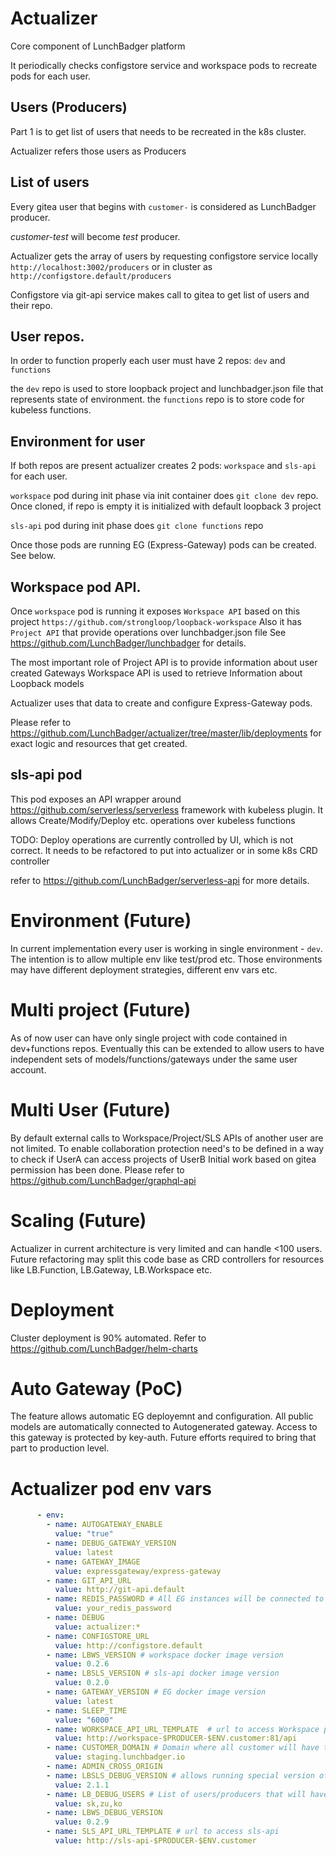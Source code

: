 # Actualizer

Core component of LunchBadger platform

It periodically checks configstore service and workspace pods to recreate pods for each user.

## Users (Producers)
Part 1 is to get list of users that needs to be recreated in the k8s cluster. 

Actualizer refers those users as Producers

## List of users
Every gitea user that begins with `customer-` is considered as LunchBadger producer.

*customer-test* will become *test* producer.

Actualizer gets the array of users by requesting configstore service 
locally `http://localhost:3002/producers` or in cluster as `http://configstore.default/producers` 


Configstore via git-api service makes call to gitea to get list of users and their repo.

## User repos.
In order to function properly each user must have 2 repos: `dev` and `functions`

the `dev` repo is used to store loopback project and lunchbadger.json file that represents state of environment. 
the `functions` repo is to store code for kubeless functions.

## Environment for user
If both repos are present actualizer creates 2 pods: `workspace` and `sls-api` for each user.

`workspace` pod during init phase via init container does `git clone dev` repo. 
Once cloned, if repo is empty it is initialized with default loopback 3 project 

`sls-api` pod during init phase does `git clone functions` repo

Once those pods are running EG (Express-Gateway) pods can be created. See below. 

## Workspace pod API.
Once `workspace` pod is running it exposes `Workspace API` based on this project `https://github.com/strongloop/loopback-workspace`
Also it has `Project API` that provide operations over lunchbadger.json file 
See https://github.com/LunchBadger/lunchbadger for details. 

The most important role of Project API is to provide information about user created Gateways
Workspace API is used to retrieve Information about Loopback models

Actualizer uses that data to create and configure Express-Gateway pods. 

Please refer to https://github.com/LunchBadger/actualizer/tree/master/lib/deployments for exact logic and resources that get created.

## sls-api pod
This pod exposes an API wrapper around https://github.com/serverless/serverless framework with kubeless plugin. 
It allows Create/Modify/Deploy etc. operations over kubeless functions

TODO: Deploy operations are currently controlled by UI, which is not correct. It needs to be refactored to put into actualizer or in some k8s CRD controller

refer to https://github.com/LunchBadger/serverless-api for more details.

# Environment (Future)
In current implementation every user is working in single environment - `dev`. The intention is to allow multiple env like test/prod etc. Those environments may have different deployment strategies, different env vars etc. 

# Multi project (Future)
As of now user can have only single project with code contained in dev+functions repos. Eventually this can be extended to allow users to have independent sets of models/functions/gateways under the same user account.

# Multi User (Future)
By default external calls to Workspace/Project/SLS APIs of another user are not limited. 
To enable collaboration protection need's to be defined in a way to check if UserA can access projects of UserB
Initial work based on gitea permission has been done. Please refer to https://github.com/LunchBadger/graphql-api 

# Scaling (Future)
Actualizer in current architecture is very limited and can handle <100 users. 
Future refactoring may split this code base as CRD controllers for resources like LB.Function, LB.Gateway, LB.Workspace etc.

# Deployment
Cluster deployment is 90% automated. Refer to https://github.com/LunchBadger/helm-charts 

# Auto Gateway (PoC)
The feature allows automatic EG deployemnt and configuration. 
All public models are automatically connected to Autogenerated gateway. Access to this gateway is protected by key-auth.
Future efforts required to bring that part to production level.

# Actualizer pod env vars
```yaml
      - env:
        - name: AUTOGATEWAY_ENABLE
          value: "true"
        - name: DEBUG_GATEWAY_VERSION
          value: latest
        - name: GATEWAY_IMAGE
          value: expressgateway/express-gateway
        - name: GIT_API_URL
          value: http://git-api.default
        - name: REDIS_PASSWORD # All EG instances will be connected to in cluster redis database with this pass 
          value: your_redis_password
        - name: DEBUG
          value: actualizer:*
        - name: CONFIGSTORE_URL
          value: http://configstore.default
        - name: LBWS_VERSION # workspace docker image version
          value: 0.2.6
        - name: LBSLS_VERSION # sls-api docker image version
          value: 0.2.0
        - name: GATEWAY_VERSION # EG docker image version
          value: latest
        - name: SLEEP_TIME
          value: "6000"
        - name: WORKSPACE_API_URL_TEMPLATE  # url to access Workspace pod
          value: http://workspace-$PRODUCER-$ENV.customer:81/api
        - name: CUSTOMER_DOMAIN # Domain where all customer will have their APIs exposed
          value: staging.lunchbadger.io
        - name: ADMIN_CROSS_ORIGIN
        - name: LBSLS_DEBUG_VERSION # allows running special version of SLS for DEBUG_USERS
          value: 2.1.1
        - name: LB_DEBUG_USERS # List of users/producers that will have special version of SLS\Workspace deployed
          value: sk,zu,ko
        - name: LBWS_DEBUG_VERSION
          value: 0.2.9
        - name: SLS_API_URL_TEMPLATE # url to access sls-api 
          value: http://sls-api-$PRODUCER-$ENV.customer
```

